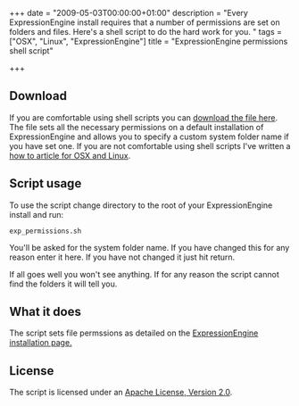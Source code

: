 +++
date = "2009-05-03T00:00:00+01:00"
description = "Every ExpressionEngine install requires that a number of permissions are set on folders and files. Here's a shell script to do the hard work for you. "
tags = ["OSX", "Linux", "ExpressionEngine"]
title = "ExpressionEngine permissions shell script"

+++

## Download

If you are comfortable using shell scripts you can [download the file here][1]. The file sets all the necessary permissions on a default installation of ExpressionEngine and allows you to specify a custom system folder name if you have set one. If you are not comfortable using shell scripts I've written a [how to article for OSX and Linux][2].

## Script usage

To use the script change directory to the root of your ExpressionEngine install and run: 

    exp_permissions.sh 

You'll be asked for the system folder name. If you have changed this for any reason enter it here. If you have not changed it just hit return.

If all goes well you won't see anything. If for any reason the script cannot find the folders it will tell you.

## What it does

The script sets file permssions as detailed on the [ExpressionEngine installation page.][3]

## License

The script is licensed under an [Apache License, Version 2.0][4].

 [1]: http://cdn.shapeshed.com/downloads/exp_permissions.sh
 [2]: /using_custom_shell_scripts_on_osx_or_linux/
 [3]: http://expressionengine.com/docs/installation/installation.html
 [4]: http://www.apache.org/licenses/LICENSE-2.0
